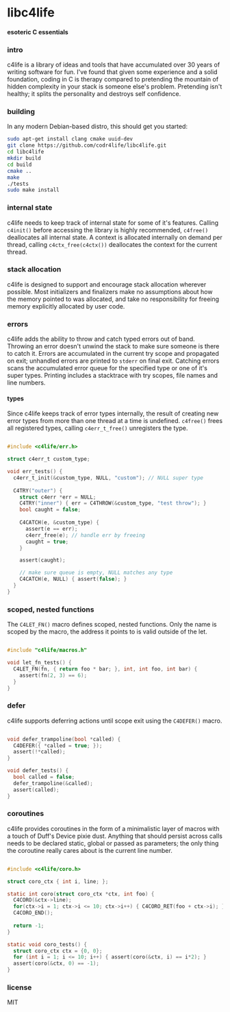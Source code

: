 # libc4life
#### esoteric C essentials

### intro
c4life is a library of ideas and tools that have accumulated over 30 years of writing software for fun. I've found that given some experience and a solid foundation, coding in C is therapy compared to pretending the mountain of hidden complexity in your stack is someone else's problem. Pretending isn't healthy; it splits the personality and destroys self confidence.

### building
In any modern Debian-based distro, this should get you started:

```bash
sudo apt-get install clang cmake uuid-dev
git clone https://github.com/codr4life/libc4life.git
cd libc4life
mkdir build
cd build
cmake ..
make
./tests
sudo make install
```

### internal state
c4life needs to keep track of internal state for some of it's features. Calling ```c4init()``` before accessing the library is highly recommended, ```c4free()``` deallocates all internal state. A context is allocated internally on demand per thread, calling ```c4ctx_free(c4ctx())``` deallocates the context for the current thread.

### stack allocation
c4life is designed to support and encourage stack allocation wherever possible. Most initializers and finalizers make no assumptions about how the memory pointed to was allocated, and take no responsibility for freeing memory explicitly allocated by user code.

### errors
c4life adds the ability to throw and catch typed errors out of band. Throwing an error doesn't unwind the stack to make sure someone is there to catch it. Errors are accumulated in the current try scope and propagated on exit; unhandled errors are printed to ```stderr``` on final exit. Catching errors scans the accumulated error queue for the specified type or one of it's super types. Printing includes a stacktrace with try scopes, file names and line numbers.

#### types
Since c4life keeps track of error types internally, the result of creating new error types from more than one thread at a time is undefined. ```c4free()``` frees all registered types, calling ```c4err_t_free()``` unregisters the type.

```C

#include <c4life/err.h>

struct c4err_t custom_type;

void err_tests() {
  c4err_t_init(&custom_type, NULL, "custom"); // NULL super type
  
  C4TRY("outer") {
    struct c4err *err = NULL;
    C4TRY("inner") { err = C4THROW(&custom_type, "test throw"); }
    bool caught = false;
    
    C4CATCH(e, &custom_type) {
      assert(e == err);
      c4err_free(e); // handle err by freeing
      caught = true;
    }

    assert(caught);

    // make sure queue is empty, NULL matches any type
    C4CATCH(e, NULL) { assert(false); }    
  }
}

```

### scoped, nested functions
The ```C4LET_FN()``` macro defines scoped, nested functions. Only the name is scoped by the macro, the address it points to is valid outside of the let.

```C

#include "c4life/macros.h"

void let_fn_tests() {
  C4LET_FN(fn, { return foo * bar; }, int, int foo, int bar) {
    assert(fn(2, 3) == 6); 
  }
}

```

### defer
c4life supports deferring actions until scope exit using the ```C4DEFER()``` macro.

```C

void defer_trampoline(bool *called) {
  C4DEFER({ *called = true; });
  assert(!*called);
}

void defer_tests() {
  bool called = false;
  defer_trampoline(&called);
  assert(called);
}	

```

### coroutines
c4life provides coroutines in the form of a minimalistic layer of macros with a touch of Duff's Device pixie dust. Anything that should persist across calls needs to be declared static, global or passed as parameters; the only thing the coroutine really cares about is the current line number.

```C

#include <c4life/coro.h>

struct coro_ctx { int i, line; };

static int coro(struct coro_ctx *ctx, int foo) {
  C4CORO(&ctx->line);
  for(ctx->i = 1; ctx->i <= 10; ctx->i++) { C4CORO_RET(foo + ctx->i); }
  C4CORO_END();
  
  return -1;
}

static void coro_tests() {
  struct coro_ctx ctx = {0, 0};
  for (int i = 1; i <= 10; i++) { assert(coro(&ctx, i) == i*2); }
  assert(coro(&ctx, 0) == -1);
}

```

### license
MIT